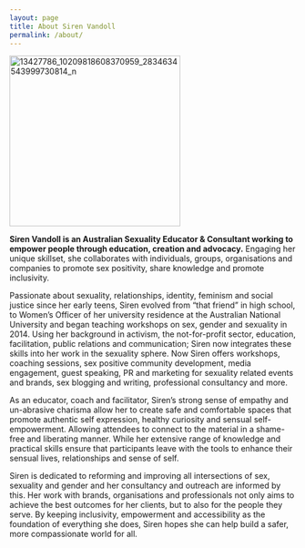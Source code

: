 ```yaml
---
layout: page
title: About Siren Vandoll
permalink: /about/
---
```


<a href="https://sensiren.files.wordpress.com/2012/08/13427786_10209818608370959_2834634543999730814_n.jpg"><img class="size-medium wp-image-85 alignleft" src="https://sensiren.files.wordpress.com/2012/08/13427786_10209818608370959_2834634543999730814_n.jpg?w=300" alt="13427786_10209818608370959_2834634543999730814_n" width="300" height="300" /></a>

<b>Siren Vandoll is an Australian Sexuality Educator & Consultant working to empower people through education, creation and advocacy.</b> Engaging her unique skillset, she collaborates with individuals, groups, organisations and companies to promote sex positivity, share knowledge and promote inclusivity.

Passionate about sexuality, relationships, identity, feminism and social justice since her early teens, Siren evolved from “that friend” in high school, to Women’s Officer of her university residence at the Australian National University and began teaching workshops on sex, gender and sexuality in 2014. Using her background in activism, the not-for-profit sector, education, facilitation, public relations and communication; Siren now integrates these skills into her work in the sexuality sphere. Now Siren offers workshops, coaching sessions, sex positive community development, media engagement, guest speaking, PR and marketing for sexuality related events and brands, sex blogging and writing, professional consultancy and more.

As an educator, coach and facilitator, Siren’s strong sense of empathy and un-abrasive charisma allow her to create safe and comfortable spaces that promote authentic self expression, healthy curiosity and sensual self-empowerment. Allowing attendees to connect to the material in a shame-free and liberating manner. While her extensive range of knowledge and practical skills ensure that participants leave with the tools to enhance their sensual lives, relationships and sense of self.

Siren is dedicated to reforming and improving all intersections of sex, sexuality and gender and her consultancy and outreach are informed by this. Her work with brands, organisations and professionals not only aims to achieve the best outcomes for her clients, but to also for the people they serve. By keeping inclusivity, empowerment and accessibility as the foundation of everything she does, Siren hopes she can help build a safer, more compassionate world for all. 
								

